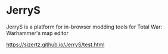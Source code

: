 # JerryS

JerryS is a platform for in-browser modding tools for Total War: Warhammer's map editor 

https://sizertz.github.io/JerryS/test.html
